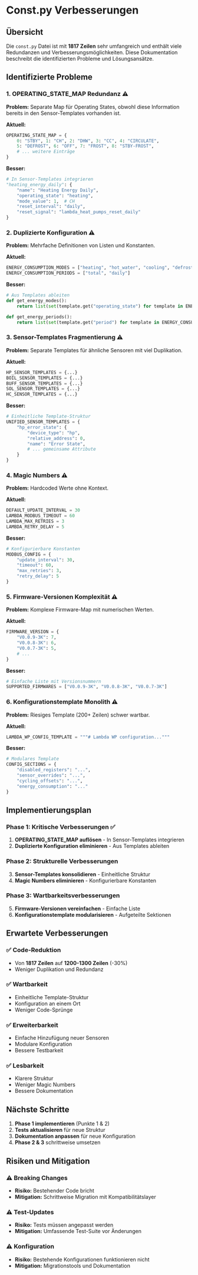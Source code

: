 # Const.py Verbesserungen

## Übersicht
Die `const.py` Datei ist mit **1817 Zeilen** sehr umfangreich und enthält viele Redundanzen und Verbesserungsmöglichkeiten. Diese Dokumentation beschreibt die identifizierten Probleme und Lösungsansätze.

## Identifizierte Probleme

### 1. **OPERATING_STATE_MAP Redundanz** ⚠️
**Problem:** Separate Map für Operating States, obwohl diese Information bereits in den Sensor-Templates vorhanden ist.

**Aktuell:**
```python
OPERATING_STATE_MAP = {
    0: "STBY", 1: "CH", 2: "DHW", 3: "CC", 4: "CIRCULATE",
    5: "DEFROST", 6: "OFF", 7: "FROST", 8: "STBY-FROST",
    # ... weitere Einträge
}
```

**Besser:**
```python
# In Sensor-Templates integrieren
"heating_energy_daily": {
    "name": "Heating Energy Daily",
    "operating_state": "heating",
    "mode_value": 1,  # CH
    "reset_interval": "daily",
    "reset_signal": "lambda_heat_pumps_reset_daily"
}
```

### 2. **Duplizierte Konfiguration** ⚠️
**Problem:** Mehrfache Definitionen von Listen und Konstanten.

**Aktuell:**
```python
ENERGY_CONSUMPTION_MODES = ["heating", "hot_water", "cooling", "defrost", "stby"]
ENERGY_CONSUMPTION_PERIODS = ["total", "daily"]
```

**Besser:**
```python
# Aus Templates ableiten
def get_energy_modes():
    return list(set(template.get("operating_state") for template in ENERGY_CONSUMPTION_SENSOR_TEMPLATES.values()))

def get_energy_periods():
    return list(set(template.get("period") for template in ENERGY_CONSUMPTION_SENSOR_TEMPLATES.values()))
```

### 3. **Sensor-Templates Fragmentierung** ⚠️
**Problem:** Separate Templates für ähnliche Sensoren mit viel Duplikation.

**Aktuell:**
```python
HP_SENSOR_TEMPLATES = {...}
BOIL_SENSOR_TEMPLATES = {...}
BUFF_SENSOR_TEMPLATES = {...}
SOL_SENSOR_TEMPLATES = {...}
HC_SENSOR_TEMPLATES = {...}
```

**Besser:**
```python
# Einheitliche Template-Struktur
UNIFIED_SENSOR_TEMPLATES = {
    "hp_error_state": {
        "device_type": "hp",
        "relative_address": 0,
        "name": "Error State",
        # ... gemeinsame Attribute
    }
}
```

### 4. **Magic Numbers** ⚠️
**Problem:** Hardcoded Werte ohne Kontext.

**Aktuell:**
```python
DEFAULT_UPDATE_INTERVAL = 30
LAMBDA_MODBUS_TIMEOUT = 60
LAMBDA_MAX_RETRIES = 3
LAMBDA_RETRY_DELAY = 5
```

**Besser:**
```python
# Konfigurierbare Konstanten
MODBUS_CONFIG = {
    "update_interval": 30,
    "timeout": 60,
    "max_retries": 3,
    "retry_delay": 5
}
```

### 5. **Firmware-Versionen Komplexität** ⚠️
**Problem:** Komplexe Firmware-Map mit numerischen Werten.

**Aktuell:**
```python
FIRMWARE_VERSION = {
    "V0.0.9-3K": 7,
    "V0.0.8-3K": 6,
    "V0.0.7-3K": 5,
    # ...
}
```

**Besser:**
```python
# Einfache Liste mit Versionsnummern
SUPPORTED_FIRMWARES = ["V0.0.9-3K", "V0.0.8-3K", "V0.0.7-3K"]
```

### 6. **Konfigurationstemplate Monolith** ⚠️
**Problem:** Riesiges Template (200+ Zeilen) schwer wartbar.

**Aktuell:**
```python
LAMBDA_WP_CONFIG_TEMPLATE = """# Lambda WP configuration..."""
```

**Besser:**
```python
# Modulares Template
CONFIG_SECTIONS = {
    "disabled_registers": "...",
    "sensor_overrides": "...",
    "cycling_offsets": "...",
    "energy_consumption": "..."
}
```

## Implementierungsplan

### Phase 1: Kritische Verbesserungen ✅
1. **OPERATING_STATE_MAP auflösen** - In Sensor-Templates integrieren
2. **Duplizierte Konfiguration eliminieren** - Aus Templates ableiten

### Phase 2: Strukturelle Verbesserungen
3. **Sensor-Templates konsolidieren** - Einheitliche Struktur
4. **Magic Numbers eliminieren** - Konfigurierbare Konstanten

### Phase 3: Wartbarkeitsverbesserungen
5. **Firmware-Versionen vereinfachen** - Einfache Liste
6. **Konfigurationstemplate modularisieren** - Aufgeteilte Sektionen

## Erwartete Verbesserungen

### ✅ **Code-Reduktion**
- Von **1817 Zeilen** auf **1200-1300 Zeilen** (-30%)
- Weniger Duplikation und Redundanz

### ✅ **Wartbarkeit**
- Einheitliche Template-Struktur
- Konfiguration an einem Ort
- Weniger Code-Sprünge

### ✅ **Erweiterbarkeit**
- Einfache Hinzufügung neuer Sensoren
- Modulare Konfiguration
- Bessere Testbarkeit

### ✅ **Lesbarkeit**
- Klarere Struktur
- Weniger Magic Numbers
- Bessere Dokumentation

## Nächste Schritte

1. **Phase 1 implementieren** (Punkte 1 & 2)
2. **Tests aktualisieren** für neue Struktur
3. **Dokumentation anpassen** für neue Konfiguration
4. **Phase 2 & 3** schrittweise umsetzen

## Risiken und Mitigation

### ⚠️ **Breaking Changes**
- **Risiko:** Bestehender Code bricht
- **Mitigation:** Schrittweise Migration mit Kompatibilitätslayer

### ⚠️ **Test-Updates**
- **Risiko:** Tests müssen angepasst werden
- **Mitigation:** Umfassende Test-Suite vor Änderungen

### ⚠️ **Konfiguration**
- **Risiko:** Bestehende Konfigurationen funktionieren nicht
- **Mitigation:** Migrationstools und Dokumentation
